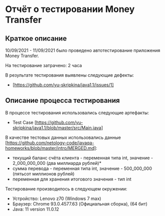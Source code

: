 # Отчёт о тестировании Money Transfer

## Краткое описание

10/09/2021 - 11/09/2021 было проведено автотестирование приложения Money Transfer.

На тестирование затрачено: 2 часа

В результате тестирования выявлены следующие дефекты:
* [https://github.com/yu-skripkina/java1.1/issues/1]

## Описание процесса тестирования

В процессе тестирования использовались следующие артефакты:
* Test Case [https://github.com/yu-skripkina/java1.1/blob/master/src/Main.java]

В качестве тестовых данных использовались данные [https://github.com/netology-code/javaqa-homeworks/blob/master/intro/MERGED.md]:
* текущий баланс счёта клиента - переменная типа int, значение - 2_000_000_000 (два миллиарда рублей)*
* сумма перевода - переменная типа int, значение - 500_000_000 (пятьсот миллионов рублей)
* переменная для хранения итогового значения - тип int

Тестирование производилось в следующем окружении:
* Устройство: Lenovo z70 (Windows 7 max)
* Браузер: Chrome 93.0.4577.63 (Официальная сборка), (64 бит)
* Java: 11 version 11.0.12